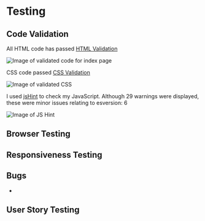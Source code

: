 # Testing

## Code Validation

All HTML code has passed [HTML Validation](https://validator.w3.org/#validate_by_input) 

![Image of validated code for index page](https://github.com/JimEv87/MS1/blob/master/testing/testing-images/htmlvalidation.PNG)


CSS code passed [CSS Validation](https://jigsaw.w3.org/css-validator/)

![Image of validated CSS](https://github.com/JimEv87/MS1/blob/master/testing/testing-images/cssvalidation.PNG)

I used [jsHint](https://jshint.com/) to check my JavaScript. Although 29 warnings were displayed, these were minor issues relating to esversion: 6

![Image of JS Hint](https://github.com/JimEv87/MS1/blob/master/testing/testing-images/jsvalidation.PNG)

## Browser Testing



## Responsiveness Testing



## Bugs

-

## User Story Testing

